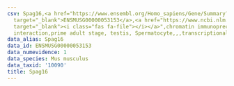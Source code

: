 ```yaml
---
csv: Spag16,<a href="https://www.ensembl.org/Homo_sapiens/Gene/Summary?db=core;g=ENSMUSG00000053153"
  target="_blank">ENSMUSG00000053153</a>,<a href="https://www.ncbi.nlm.nih.gov/pubmed/25450459"
  target="_blank"><i class="fas fa-file"></i></a>",chromatin immunoprecipitation assay,direct
  interaction,prime adult stage, testis, Spermatocyte,,,transcriptional regulation,
data_alias: Spag16
data_id: ENSMUSG00000053153
data_numevidence: 1
data_species: Mus musculus
data_taxid: '10090'
title: Spag16
---
```

